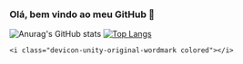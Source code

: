 ### Olá, bem vindo ao meu GitHub 👋
![Anurag's GitHub stats](https://github-readme-stats.vercel.app/api?username=JVictoe&show_icons=true&&theme=dracula)
[![Top Langs](https://github-readme-stats.vercel.app/api/top-langs/?username=JVictoe&layout=compact&&theme=dracula)](https://github.com/JVictoe/github-readme-stats)
<!DOCTYPE html>
<html lang="pt-br">
  <head>
    <title>Título da página</title>
    <link rel="stylesheet" href="https://cdn.jsdelivr.net/gh/devicons/devicon@latest/devicon.min.css">
    <meta charset="utf-8">
  </head>
  <body>
    <i class="devicon-devicon-plain"></i>
              
    <i class="devicon-unity-original-wordmark colored"></i>
  </body>
</html>
          
<!--
**JVictoe/JVictoe** is a ✨ _special_ ✨ repository because its `README.md` (this file) appears on your GitHub profile.

Here are some ideas to get you started:

- 🔭 I’m currently working on ...
- 🌱 I’m currently learning ...
- 👯 I’m looking to collaborate on ...
- 🤔 I’m looking for help with ...
- 💬 Ask me about ...
- 📫 How to reach me: ...
- 😄 Pronouns: ...
- ⚡ Fun fact: ...
-->
